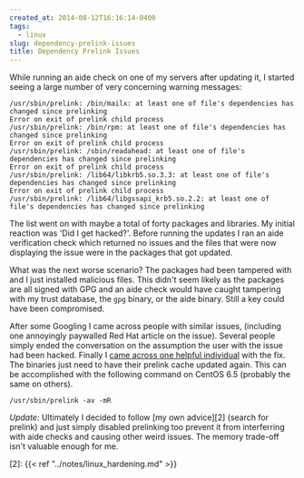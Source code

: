 ```yaml
---
created_at: 2014-08-12T16:16:14-0400
tags:
  - linux
slug: dependency-prelink-issues
title: Dependency Prelink Issues
---
```


While running an aide check on one of my servers after updating it, I started
seeing a large number of very concerning warning messages:

```
/usr/sbin/prelink: /bin/mailx: at least one of file's dependencies has changed since prelinking
Error on exit of prelink child process
/usr/sbin/prelink: /bin/rpm: at least one of file's dependencies has changed since prelinking
Error on exit of prelink child process
/usr/sbin/prelink: /sbin/readahead: at least one of file's dependencies has changed since prelinking
Error on exit of prelink child process
/usr/sbin/prelink: /lib64/libkrb5.so.3.3: at least one of file's dependencies has changed since prelinking
Error on exit of prelink child process
/usr/sbin/prelink: /lib64/libgssapi_krb5.so.2.2: at least one of file's dependencies has changed since prelinking
```

The list went on with maybe a total of forty packages and libraries. My initial
reaction was 'Did I get hacked?'. Before running the updates I ran an aide
verification check which returned no issues and the files that were now
displaying the issue were in the packages that got updated.

What was the next worse scenario? The packages had been tampered with and I
just installed malicious files. This didn't seem likely as the packages are all
signed with GPG and an aide check would have caught tampering with my trust
database, the `gpg` binary, or the aide binary. Still a key could have been
compromised.

After some Googling I came across people with similar issues, (including one
annoyingly paywalled Red Hat article on the issue). Several people simply ended
the conversation on the assumption the user with the issue had been hacked.
Finally I [came across one helpful individual][1] with the fix. The binaries
just need to have their prelink cache updated again. This can be accomplished
with the following command on CentOS 6.5 (probably the same on others).

```
/usr/sbin/prelink -av -mR
```

*Update:* Ultimately I decided to follow [my own advice][2] (search for
prelink) and just simply disabled prelinking too prevent it from interferring
with aide checks and causing other weird issues. The memory trade-off isn't
valuable enough for me.

[1]: http://lists.centos.org/pipermail/centos/2007-December/049222.html
[2]: {{< ref "../notes/linux_hardening.md" >}}
